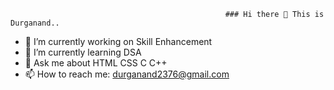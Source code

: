                                                     ### Hi there 👋 This is Durganand..
* 🔭 I’m currently working on Skill Enhancement
* 🌱 I’m currently learning DSA
* 💬 Ask me about HTML CSS C C++
*  📫 How to reach me: durganand2376@gmail.com
<!--
**Du-Nothing/Du-Nothing** is a ✨ _special_ ✨ repository because its `README.md` (this file) appears on your GitHub profile.

Here are some ideas to get you started:

- 🔭 I’m currently working on ...
- 🌱 I’m currently learning ...
- 👯 I’m looking to collaborate on ...
- 🤔 I’m looking for help with ...
- 💬 Ask me about ...
- 📫 How to reach me: ...
- 😄 Pronouns: ...
- ⚡ Fun fact: ...
-->
